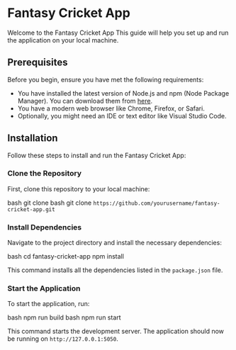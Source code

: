 # Fantasy Cricket App

Welcome to the Fantasy Cricket App This guide will help you set up and run the application on your local machine.

## Prerequisites

Before you begin, ensure you have met the following requirements:

- You have installed the latest version of Node.js and npm (Node Package Manager). You can download them from [here](https://nodejs.org/en/download/).
- You have a modern web browser like Chrome, Firefox, or Safari.
- Optionally, you might need an IDE or text editor like Visual Studio Code.

## Installation

Follow these steps to install and run the Fantasy Cricket App:

### Clone the Repository

First, clone this repository to your local machine:

bash git clone bash git clone `https://github.com/yourusername/fantasy-cricket-app.git`

### Install Dependencies

Navigate to the project directory and install the necessary dependencies:

bash cd fantasy-cricket-app npm install

This command installs all the dependencies listed in the `package.json` file.

### Start the Application

To start the application, run:

bash npm run build
bash npm run start

This command starts the development server. The application should now be running on `http://127.0.0.1:5050`.

